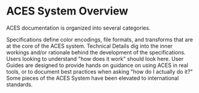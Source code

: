 # ACES System Overview

ACES documentation is organized into several categories.

Specifications define color encodings, file formats, and transforms that are at the core of the ACES system.
Technical Details dig into the inner workings and/or rationale behind the development of the specifications. Users looking to understand "how does it work" should look here.
User Guides are designed to provide hands on guidance on using ACES in real tools, or to document best practices when asking "how do I actually do it?"
Some pieces of the ACES System have been elevated to international standards. 